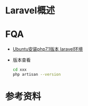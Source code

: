 # Laravel概述

# FQA
- [Ubuntu安装php7.1版本 laravel环境](https://www.jianshu.com/p/0df6c3afc0d9)

- 版本查看
  ``` bash
  cd xxx
  php artisan --version
  ```
# 参考资料
